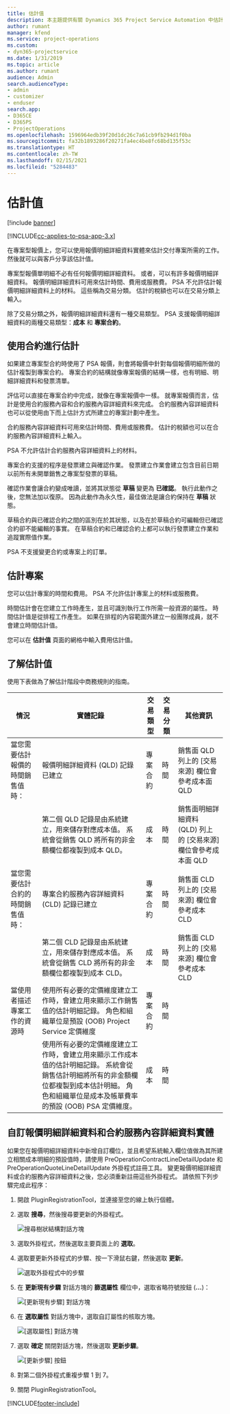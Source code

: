 ```yaml
---
title: 估計值
description: 本主題提供有關 Dynamics 365 Project Service Automation 中估計值的資訊。
author: rumant
manager: kfend
ms.service: project-operations
ms.custom:
- dyn365-projectservice
ms.date: 1/31/2019
ms.topic: article
ms.author: rumant
audience: Admin
search.audienceType:
- admin
- customizer
- enduser
search.app:
- D365CE
- D365PS
- ProjectOperations
ms.openlocfilehash: 1596964edb39f20d1dc26c7a61cb9fb294d1f0ba
ms.sourcegitcommit: fa32b1893286f20271fa4ec4be8fc68bd135f53c
ms.translationtype: HT
ms.contentlocale: zh-TW
ms.lasthandoff: 02/15/2021
ms.locfileid: "5284483"
---
```

# <a name="estimates"></a>估計值

[!include [banner](../includes/psa-now-project-operations.md)]

[!INCLUDE[cc-applies-to-psa-app-3.x](../includes/cc-applies-to-psa-app-3x.md)]

在專案型報價上，您可以使用報價明細詳細資料實體來估計交付專案所需的工作。 然後就可以與客戶分享該估計值。

專案型報價單明細不必有任何報價明細詳細資料。 或者，可以有許多報價明細詳細資料。 報價明細詳細資料可用來估計時間、費用或服務費。 PSA 不允許估計報價明細詳細資料上的材料。 這些稱為交易分類。 估計的稅額也可以在交易分類上輸入。

除了交易分類之外，報價明細詳細資料還有一種交易類型。 PSA 支援報價明細詳細資料的兩種交易類型：**成本** 和 **專案合約**。

## <a name="estimate-by-using-a-contract"></a>使用合約進行估計

如果建立專案型合約時使用了 PSA 報價，則會將報價中針對每個報價明細所做的估計複製到專案合約。 專案合約的結構就像專案報價的結構一樣，也有明細、明細詳細資料和發票清單。

評估可以直接在專案合約中完成，就像在專案報價中一樣。 就專案報價而言，估計是使用合約服務內容和合約服務內容詳細資料來完成。 合約服務內容詳細資料也可以從使用由下而上估計方式所建立的專案計劃中產生。

合約服務內容詳細資料可用來估計時間、費用或服務費。 估計的稅額也可以在合約服務內容詳細資料上輸入。

PSA 不允許估計合約服務內容詳細資料上的材料。

專案合約支援的程序是發票建立與確認作業。 發票建立作業會建立包含目前日期以前所有未開單銷售之專案型發票的草稿。

確認作業會讓合約變成唯讀，並將其狀態從 **草稿** 變更為 **已確認**。 執行此動作之後，您無法加以復原。 因為此動作為永久性，最佳做法是讓合約保持在 **草稿** 狀態。

草稿合約與已確認合約之間的區別在於其狀態，以及在於草稿合約可編輯但已確認合約卻不能編輯的事實。 在草稿合約和已確認合約上都可以執行發票建立作業和追蹤實際值作業。

PSA 不支援變更合約或專案上的訂單。

## <a name="estimating-projects"></a>估計專案

您可以估計專案的時間和費用。 PSA 不允許估計專案上的材料或服務費。

時間估計會在您建立工作時產生，並且可識別執行工作所需一般資源的屬性。 時間估計值是從排程工作產生。 如果在排程的內容範圍外建立一般團隊成員，就不會建立時間估計值。

您可以在 **估計值** 頁面的網格中輸入費用估計值。

## <a name="understanding-estimation"></a>了解估計值

使用下表做為了解估計階段中商務規則的指南。

| 情況                                                                                                                                                                                                                                                                                                                                          | 實體記錄                                                                                                                                                                                                       | 交易類型 | 交易分類 | 其他資訊                                                            |
|---------------------------------------------------------------------------------------------------------------------------------------------------------------------------------------------------------------------------------------------------------------------------------------------------------------------------------------------------|---------------------------------------------------------------------------------------------------------------------------------------------------------------------------------------------------------------------|------------------|-------------|-----------------------------------------------------------------------------------|
| 當您需要估計報價的時間銷售值時：                                                                                                                                                                                                                                                                                    | 報價明細詳細資料 (QLD) 記錄已建立                                                                                                                                                                               | 專案合約 | 時間        | 銷售面 QLD 列上的 [交易來源] 欄位會參考成本面 QLD |
|                                                                                                                                                                                                                                                                                     | 第二個 QLD 記錄是由系統建立，用來儲存對應成本值。 系統會從銷售 QLD 將所有的非金額欄位都複製到成本 QLD。                                                                                                                                                                               | 成本 | 時間        | 銷售面明細詳細資料 (QLD) 列上的 [交易來源] 欄位會參考成本面 QLD |
| 當您需要估計合約的時間銷售值時：                                                                                                                                                                                                                                                                                 | 專案合約服務內容詳細資料 (CLD) 記錄已建立                                                                                                                                                                    | 專案合約 | 時間        | 銷售面 CLD 列上的 [交易來源] 欄位會參考成本 CLD      |
|                                                                                                                                                                                                                                                                                  | 第二個 CLD 記錄是由系統建立，用來儲存對應成本值。 系統會從銷售 CLD 將所有的非金額欄位都複製到成本 CLD。                                                                                                                                                                    | 成本 | 時間        | 銷售面 CLD 列上的 [交易來源] 欄位會參考成本 CLD      |
| 當使用者描述專案工作的資源時                                                                                                                                                                                                                                                                                            | 使用所有必要的定價維度建立工作時，會建立用來顯示工作銷售值的估計明細記錄。 角色和組織單位是預設 (OOB) Project Service 定價維度 | 專案合約 | 時間        |                                                                                   |
|     | 使用所有必要的定價維度建立工作時，會建立用來顯示工作成本值的估計明細記錄。 系統會從銷售估計明細將所有的非金額欄位都複製到成本估計明細。 角色和組織單位是成本及帳單費率的預設 (OOB) PSA 定價維度。                                                                                                                                                                                                                | 成本             | 時間           |                                                                                   |



## <a name="customizing-the-quote-line-detail-and-contract-line-detail-entities"></a>自訂報價明細詳細資料和合約服務內容詳細資料實體

如果您在報價明細詳細資料中新增自訂欄位，並且希望系統輸入欄位值做為其所建立相關成本明細的預設值時，請使用 PreOperationContractLineDetailUpdate 和 PreOperationQuoteLineDetailUpdate 外掛程式註冊工具。 變更報價明細詳細資料或合約服務內容詳細資料之後，您必須重新註冊這些外掛程式。 請依照下列步驟完成此程序：

1. 開啟 PluginRegistrationTool，並連接至您的線上執行個體。
2. 選取 **搜尋**，然後搜尋要更新的外掛程式。

    ![搜尋樹狀結構對話方塊](media/basic-guide-19.png)

3. 選取外掛程式，然後選取主要頁面上的 **選取**。
4. 選取要更新外掛程式的步驟、按一下滑鼠右鍵，然後選取 **更新**。

    ![選取外掛程式中的步驟](media/basic-guide-20.png)

5. 在 **更新現有步驟** 對話方塊的 **篩選屬性** 欄位中，選取省略符號按鈕 (**...**)：
 
    ![[更新現有步驟] 對話方塊](media/basic-guide-21.png)

6. 在 **選取屬性** 對話方塊中，選取自訂屬性的核取方塊。

    ![[選取屬性] 對話方塊](media/basic-guide-22.png)

7. 選取 **確定** 關閉對話方塊，然後選取 **更新步驟**。
 
    ![[更新步驟] 按鈕](media/basic-guide-23.png)

8. 對第二個外掛程式重複步驟 1 到 7。
9. 關閉 PluginRegistrationTool。


[!INCLUDE[footer-include](../includes/footer-banner.md)]